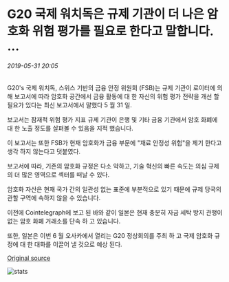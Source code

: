 # G20 국제 워치독은 규제 기관이 더 나은 암호화 위험 평가를 필요로 한다고 말합니다. ...

###### 2019-05-31 20:05

G20's 국제 워치독, 스위스 기반의 금융 안정 위원회 (FSB)는 규제 기관이 로이터에 의해 보고서에 따라 암호화 공간에서 금융 활동에 대 한 자신의 위험 평가 전략을 개선 할 필요가 있다는 최신 보고서에서 말했다 5 월 31 일.

보고서는 잠재적 위험 평가 지표 규제 기관이 은행 및 기타 금융 기관에서 암호 화폐에 대 한 노출 정도를 살펴볼 수 있음을 지적 했습니다.

이 보고서는 또한 FSB가 현재 암호화가 금융 부문에 "재료 안정성 위험"을 제기 한다고 생각 하지 않는다고 덧붙였다.

보고서에 따라, 기존의 암호화 규정은 다소 약하고, 기술 혁신의 빠른 속도는 의심 규제의 더 많은 영역으로 섹터를 떠날 수 있다.

암호화 자산은 현재 국가 간의 일관성 없는 표준에 부분적으로 있기 때문에 규제 당국의 관할 구역에 속하지 않을 수 있습니다.

이전에 Cointelegraph에 보고 된 바와 같이 일본은 현재 충분히 자금 세탁 방지 관행이 없는 암호 화폐 거래소를 단속 하 고 있습니다.

또한, 일본은 이번 6 월 오사카에서 열리는 G20 정상회의를 주최 하 고 국제 암호화 규정에 대 한 대화를 이끌어 낼 것으로 예상 된다.

[Original source](https://cointelegraph.com/news/g20-international-watchdog-says-regulators-need-better-crypto-risk-assessments)

![stats](https://c.statcounter.com/11760860/0/a89fa40b/1/ "stats")